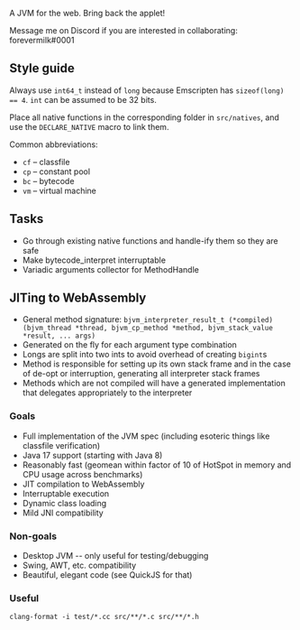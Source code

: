 
A JVM for the web. Bring back the applet!

Message me on Discord if you are interested in collaborating: forevermilk#0001

## Style guide

Always use `int64_t` instead of `long` because Emscripten has `sizeof(long) == 4`. `int` can be assumed to be 32 bits.

Place all native functions in the corresponding folder in `src/natives`, and use the `DECLARE_NATIVE` macro to link them.

Common abbreviations:

- `cf` – classfile
- `cp` – constant pool
- `bc` – bytecode
- `vm` – virtual machine

## Tasks

- Go through existing native functions and handle-ify them so they are safe
- Make bytecode_interpret interruptable
- Variadic arguments collector for MethodHandle

## JITing to WebAssembly

- General method signature: `bjvm_interpreter_result_t (*compiled)(bjvm_thread *thread, bjvm_cp_method *method, bjvm_stack_value *result, ... args)`
- Generated on the fly for each argument type combination
- Longs are split into two ints to avoid overhead of creating `bigint`s
- Method is responsible for setting up its own stack frame and in the case of de-opt or interruption, generating all interpreter stack frames
- Methods which are not compiled will have a generated implementation that delegates appropriately to the interpreter

### Goals

- Full implementation of the JVM spec (including esoteric things like classfile verification)
- Java 17 support (starting with Java 8)
- Reasonably fast (geomean within factor of 10 of HotSpot in memory and CPU usage across benchmarks)
- JIT compilation to WebAssembly
- Interruptable execution
- Dynamic class loading
- Mild JNI compatibility

### Non-goals

- Desktop JVM -- only useful for testing/debugging
- Swing, AWT, etc. compatibility
- Beautiful, elegant code (see QuickJS for that)

### Useful

```
clang-format -i test/*.cc src/**/*.c src/**/*.h
```